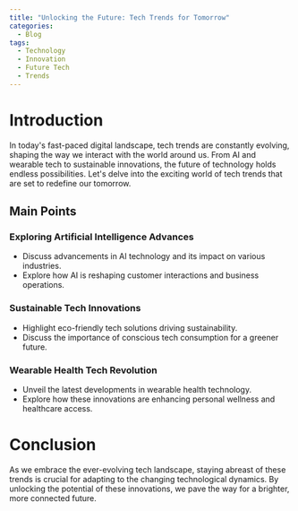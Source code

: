 ```yaml
---
title: "Unlocking the Future: Tech Trends for Tomorrow"
categories:
  - Blog
tags:
  - Technology
  - Innovation
  - Future Tech
  - Trends
---
```


# Introduction
In today's fast-paced digital landscape, tech trends are constantly evolving, shaping the way we interact with the world around us. From AI and wearable tech to sustainable innovations, the future of technology holds endless possibilities. Let's delve into the exciting world of tech trends that are set to redefine our tomorrow.

## Main Points
### Exploring Artificial Intelligence Advances
- Discuss advancements in AI technology and its impact on various industries.
- Explore how AI is reshaping customer interactions and business operations.

### Sustainable Tech Innovations
- Highlight eco-friendly tech solutions driving sustainability.
- Discuss the importance of conscious tech consumption for a greener future.

### Wearable Health Tech Revolution
- Unveil the latest developments in wearable health technology.
- Explore how these innovations are enhancing personal wellness and healthcare access.

# Conclusion
As we embrace the ever-evolving tech landscape, staying abreast of these trends is crucial for adapting to the changing technological dynamics. By unlocking the potential of these innovations, we pave the way for a brighter, more connected future.